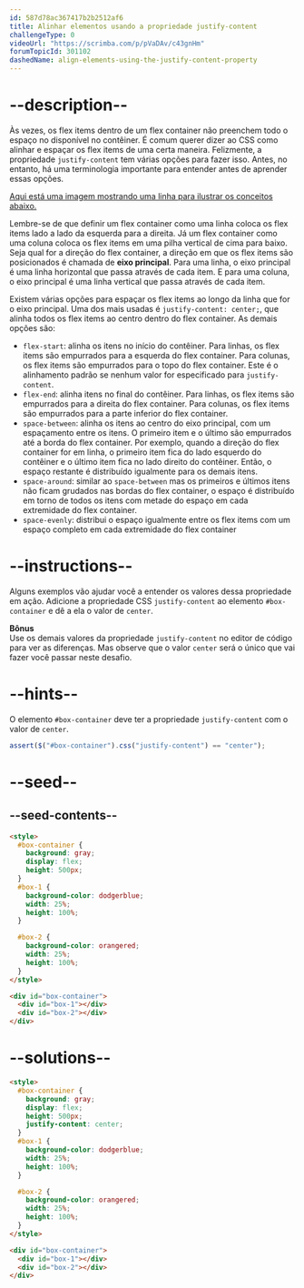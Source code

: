 ```yaml
---
id: 587d78ac367417b2b2512af6
title: Alinhar elementos usando a propriedade justify-content
challengeType: 0
videoUrl: "https://scrimba.com/p/pVaDAv/c43gnHm"
forumTopicId: 301102
dashedName: align-elements-using-the-justify-content-property
---
```


# --description--

Às vezes, os flex items dentro de um flex container não preenchem todo o espaço no disponível no contêiner. É comum querer dizer ao CSS como alinhar e espaçar os flex items de uma certa maneira. Felizmente, a propriedade `justify-content` tem várias opções para fazer isso. Antes, no entanto, há uma terminologia importante para entender antes de aprender essas opções.

[Aqui está uma imagem mostrando uma linha para ilustrar os conceitos abaixo.](https://www.w3.org/TR/css-flexbox-1/images/flex-direction-terms.svg)

Lembre-se de que definir um flex container como uma linha coloca os flex items lado a lado da esquerda para a direita. Já um flex container como uma coluna coloca os flex items em uma pilha vertical de cima para baixo. Seja qual for a direção do flex container, a direção em que os flex items são posicionados é chamada de **eixo principal**. Para uma linha, o eixo principal é uma linha horizontal que passa através de cada item. E para uma coluna, o eixo principal é uma linha vertical que passa através de cada item.

Existem várias opções para espaçar os flex items ao longo da linha que for o eixo principal. Uma dos mais usadas é `justify-content: center;`, que alinha todos os flex items ao centro dentro do flex container. As demais opções são:

<ul><li><code>flex-start</code>: alinha os itens no início do contêiner. Para linhas, os flex items são empurrados para a esquerda do flex container. Para colunas, os flex items são empurrados para o topo do flex container. Este é o alinhamento padrão se nenhum valor for especificado para <code>justify-content</code>.</li><li><code>flex-end</code>: alinha itens no final do contêiner. Para linhas, os flex items são empurrados para a direita do flex container. Para colunas, os flex items são empurrados para a parte inferior do flex container.</li><li><code>space-between</code>: alinha os itens ao centro do eixo principal, com um espaçamento entre os itens. O primeiro item e o último são empurrados até a borda do flex container. Por exemplo, quando a direção do flex container for em linha, o primeiro item fica do lado esquerdo do contêiner e o último item fica no lado direito do contêiner. Então, o espaço restante é distribuído igualmente para os demais itens.</li><li><code>space-around</code>: similar ao <code>space-between</code> mas os primeiros e últimos itens não ficam grudados nas bordas do flex container, o espaço é distribuído em torno de todos os itens com metade do espaço em cada extremidade do flex container.</li><li><code>space-evenly</code>: distribui o espaço igualmente entre os flex items com um espaço completo em cada extremidade do flex container</li></ul>

# --instructions--

Alguns exemplos vão ajudar você a entender os valores dessa propriedade em ação. Adicione a propriedade CSS `justify-content` ao elemento `#box-container` e dê a ela o valor de `center`.

**Bônus**  
Use os demais valores da propriedade `justify-content` no editor de código para ver as diferenças. Mas observe que o valor `center` será o único que vai fazer você passar neste desafio.

# --hints--

O elemento `#box-container` deve ter a propriedade `justify-content` com o valor de `center`.

```js
assert($("#box-container").css("justify-content") == "center");
```

# --seed--

## --seed-contents--

```html
<style>
  #box-container {
    background: gray;
    display: flex;
    height: 500px;
  }
  #box-1 {
    background-color: dodgerblue;
    width: 25%;
    height: 100%;
  }

  #box-2 {
    background-color: orangered;
    width: 25%;
    height: 100%;
  }
</style>

<div id="box-container">
  <div id="box-1"></div>
  <div id="box-2"></div>
</div>
```

# --solutions--

```html
<style>
  #box-container {
    background: gray;
    display: flex;
    height: 500px;
    justify-content: center;
  }
  #box-1 {
    background-color: dodgerblue;
    width: 25%;
    height: 100%;
  }

  #box-2 {
    background-color: orangered;
    width: 25%;
    height: 100%;
  }
</style>

<div id="box-container">
  <div id="box-1"></div>
  <div id="box-2"></div>
</div>
```
